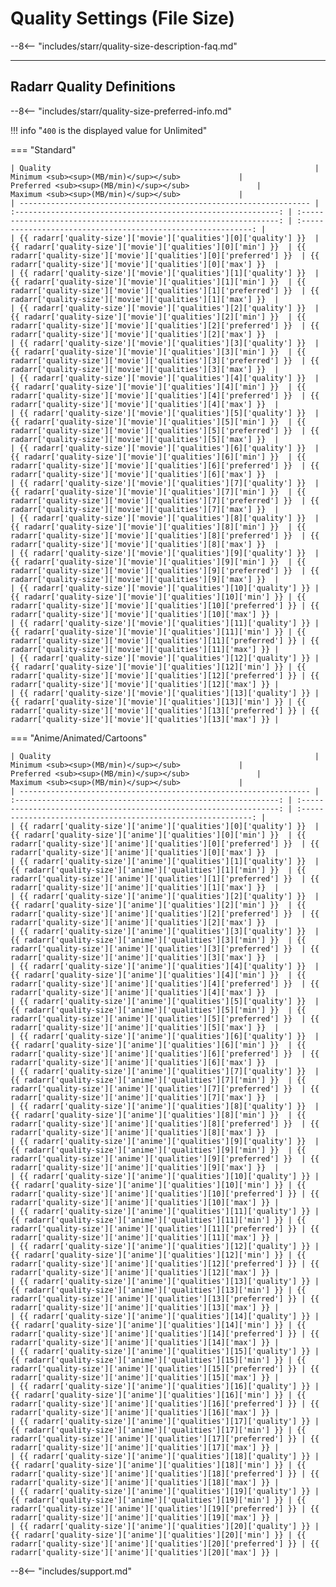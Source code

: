 # Quality Settings (File Size)

--8<-- "includes/starr/quality-size-description-faq.md"

---

## Radarr Quality Definitions

--8<-- "includes/starr/quality-size-preferred-info.md"

!!! info "`400` is the displayed value for Unlimited"

=== "Standard"

    | Quality                                                           |            Minimum <sub><sup>(MB/min)</sup></sub>             |              Preferred <sub><sup>(MB/min)</sup></sub>               |            Maximum <sub><sup>(MB/min)</sup></sub>             |
    | ----------------------------------------------------------------- | :-----------------------------------------------------------: | :-----------------------------------------------------------------: | :-----------------------------------------------------------: |
    | {{ radarr['quality-size']['movie']['qualities'][0]['quality'] }}  | {{ radarr['quality-size']['movie']['qualities'][0]['min'] }}  | {{ radarr['quality-size']['movie']['qualities'][0]['preferred'] }}  | {{ radarr['quality-size']['movie']['qualities'][0]['max'] }}  |
    | {{ radarr['quality-size']['movie']['qualities'][1]['quality'] }}  | {{ radarr['quality-size']['movie']['qualities'][1]['min'] }}  | {{ radarr['quality-size']['movie']['qualities'][1]['preferred'] }}  | {{ radarr['quality-size']['movie']['qualities'][1]['max'] }}  |
    | {{ radarr['quality-size']['movie']['qualities'][2]['quality'] }}  | {{ radarr['quality-size']['movie']['qualities'][2]['min'] }}  | {{ radarr['quality-size']['movie']['qualities'][2]['preferred'] }}  | {{ radarr['quality-size']['movie']['qualities'][2]['max'] }}  |
    | {{ radarr['quality-size']['movie']['qualities'][3]['quality'] }}  | {{ radarr['quality-size']['movie']['qualities'][3]['min'] }}  | {{ radarr['quality-size']['movie']['qualities'][3]['preferred'] }}  | {{ radarr['quality-size']['movie']['qualities'][3]['max'] }}  |
    | {{ radarr['quality-size']['movie']['qualities'][4]['quality'] }}  | {{ radarr['quality-size']['movie']['qualities'][4]['min'] }}  | {{ radarr['quality-size']['movie']['qualities'][4]['preferred'] }}  | {{ radarr['quality-size']['movie']['qualities'][4]['max'] }}  |
    | {{ radarr['quality-size']['movie']['qualities'][5]['quality'] }}  | {{ radarr['quality-size']['movie']['qualities'][5]['min'] }}  | {{ radarr['quality-size']['movie']['qualities'][5]['preferred'] }}  | {{ radarr['quality-size']['movie']['qualities'][5]['max'] }}  |
    | {{ radarr['quality-size']['movie']['qualities'][6]['quality'] }}  | {{ radarr['quality-size']['movie']['qualities'][6]['min'] }}  | {{ radarr['quality-size']['movie']['qualities'][6]['preferred'] }}  | {{ radarr['quality-size']['movie']['qualities'][6]['max'] }}  |
    | {{ radarr['quality-size']['movie']['qualities'][7]['quality'] }}  | {{ radarr['quality-size']['movie']['qualities'][7]['min'] }}  | {{ radarr['quality-size']['movie']['qualities'][7]['preferred'] }}  | {{ radarr['quality-size']['movie']['qualities'][7]['max'] }}  |
    | {{ radarr['quality-size']['movie']['qualities'][8]['quality'] }}  | {{ radarr['quality-size']['movie']['qualities'][8]['min'] }}  | {{ radarr['quality-size']['movie']['qualities'][8]['preferred'] }}  | {{ radarr['quality-size']['movie']['qualities'][8]['max'] }}  |
    | {{ radarr['quality-size']['movie']['qualities'][9]['quality'] }}  | {{ radarr['quality-size']['movie']['qualities'][9]['min'] }}  | {{ radarr['quality-size']['movie']['qualities'][9]['preferred'] }}  | {{ radarr['quality-size']['movie']['qualities'][9]['max'] }}  |
    | {{ radarr['quality-size']['movie']['qualities'][10]['quality'] }} | {{ radarr['quality-size']['movie']['qualities'][10]['min'] }} | {{ radarr['quality-size']['movie']['qualities'][10]['preferred'] }} | {{ radarr['quality-size']['movie']['qualities'][10]['max'] }} |
    | {{ radarr['quality-size']['movie']['qualities'][11]['quality'] }} | {{ radarr['quality-size']['movie']['qualities'][11]['min'] }} | {{ radarr['quality-size']['movie']['qualities'][11]['preferred'] }} | {{ radarr['quality-size']['movie']['qualities'][11]['max'] }} |
    | {{ radarr['quality-size']['movie']['qualities'][12]['quality'] }} | {{ radarr['quality-size']['movie']['qualities'][12]['min'] }} | {{ radarr['quality-size']['movie']['qualities'][12]['preferred'] }} | {{ radarr['quality-size']['movie']['qualities'][12]['max'] }} |
    | {{ radarr['quality-size']['movie']['qualities'][13]['quality'] }} | {{ radarr['quality-size']['movie']['qualities'][13]['min'] }} | {{ radarr['quality-size']['movie']['qualities'][13]['preferred'] }} | {{ radarr['quality-size']['movie']['qualities'][13]['max'] }} |

=== "Anime/Animated/Cartoons"

    | Quality                                                           |            Minimum <sub><sup>(MB/min)</sup></sub>             |              Preferred <sub><sup>(MB/min)</sup></sub>               |            Maximum <sub><sup>(MB/min)</sup></sub>             |
    | ----------------------------------------------------------------- | :-----------------------------------------------------------: | :-----------------------------------------------------------------: | :-----------------------------------------------------------: |
    | {{ radarr['quality-size']['anime']['qualities'][0]['quality'] }}  | {{ radarr['quality-size']['anime']['qualities'][0]['min'] }}  | {{ radarr['quality-size']['anime']['qualities'][0]['preferred'] }}  | {{ radarr['quality-size']['anime']['qualities'][0]['max'] }}  |
    | {{ radarr['quality-size']['anime']['qualities'][1]['quality'] }}  | {{ radarr['quality-size']['anime']['qualities'][1]['min'] }}  | {{ radarr['quality-size']['anime']['qualities'][1]['preferred'] }}  | {{ radarr['quality-size']['anime']['qualities'][1]['max'] }}  |
    | {{ radarr['quality-size']['anime']['qualities'][2]['quality'] }}  | {{ radarr['quality-size']['anime']['qualities'][2]['min'] }}  | {{ radarr['quality-size']['anime']['qualities'][2]['preferred'] }}  | {{ radarr['quality-size']['anime']['qualities'][2]['max'] }}  |
    | {{ radarr['quality-size']['anime']['qualities'][3]['quality'] }}  | {{ radarr['quality-size']['anime']['qualities'][3]['min'] }}  | {{ radarr['quality-size']['anime']['qualities'][3]['preferred'] }}  | {{ radarr['quality-size']['anime']['qualities'][3]['max'] }}  |
    | {{ radarr['quality-size']['anime']['qualities'][4]['quality'] }}  | {{ radarr['quality-size']['anime']['qualities'][4]['min'] }}  | {{ radarr['quality-size']['anime']['qualities'][4]['preferred'] }}  | {{ radarr['quality-size']['anime']['qualities'][4]['max'] }}  |
    | {{ radarr['quality-size']['anime']['qualities'][5]['quality'] }}  | {{ radarr['quality-size']['anime']['qualities'][5]['min'] }}  | {{ radarr['quality-size']['anime']['qualities'][5]['preferred'] }}  | {{ radarr['quality-size']['anime']['qualities'][5]['max'] }}  |
    | {{ radarr['quality-size']['anime']['qualities'][6]['quality'] }}  | {{ radarr['quality-size']['anime']['qualities'][6]['min'] }}  | {{ radarr['quality-size']['anime']['qualities'][6]['preferred'] }}  | {{ radarr['quality-size']['anime']['qualities'][6]['max'] }}  |
    | {{ radarr['quality-size']['anime']['qualities'][7]['quality'] }}  | {{ radarr['quality-size']['anime']['qualities'][7]['min'] }}  | {{ radarr['quality-size']['anime']['qualities'][7]['preferred'] }}  | {{ radarr['quality-size']['anime']['qualities'][7]['max'] }}  |
    | {{ radarr['quality-size']['anime']['qualities'][8]['quality'] }}  | {{ radarr['quality-size']['anime']['qualities'][8]['min'] }}  | {{ radarr['quality-size']['anime']['qualities'][8]['preferred'] }}  | {{ radarr['quality-size']['anime']['qualities'][8]['max'] }}  |
    | {{ radarr['quality-size']['anime']['qualities'][9]['quality'] }}  | {{ radarr['quality-size']['anime']['qualities'][9]['min'] }}  | {{ radarr['quality-size']['anime']['qualities'][9]['preferred'] }}  | {{ radarr['quality-size']['anime']['qualities'][9]['max'] }}  |
    | {{ radarr['quality-size']['anime']['qualities'][10]['quality'] }} | {{ radarr['quality-size']['anime']['qualities'][10]['min'] }} | {{ radarr['quality-size']['anime']['qualities'][10]['preferred'] }} | {{ radarr['quality-size']['anime']['qualities'][10]['max'] }} |
    | {{ radarr['quality-size']['anime']['qualities'][11]['quality'] }} | {{ radarr['quality-size']['anime']['qualities'][11]['min'] }} | {{ radarr['quality-size']['anime']['qualities'][11]['preferred'] }} | {{ radarr['quality-size']['anime']['qualities'][11]['max'] }} |
    | {{ radarr['quality-size']['anime']['qualities'][12]['quality'] }} | {{ radarr['quality-size']['anime']['qualities'][12]['min'] }} | {{ radarr['quality-size']['anime']['qualities'][12]['preferred'] }} | {{ radarr['quality-size']['anime']['qualities'][12]['max'] }} |
    | {{ radarr['quality-size']['anime']['qualities'][13]['quality'] }} | {{ radarr['quality-size']['anime']['qualities'][13]['min'] }} | {{ radarr['quality-size']['anime']['qualities'][13]['preferred'] }} | {{ radarr['quality-size']['anime']['qualities'][13]['max'] }} |
    | {{ radarr['quality-size']['anime']['qualities'][14]['quality'] }} | {{ radarr['quality-size']['anime']['qualities'][14]['min'] }} | {{ radarr['quality-size']['anime']['qualities'][14]['preferred'] }} | {{ radarr['quality-size']['anime']['qualities'][14]['max'] }} |
    | {{ radarr['quality-size']['anime']['qualities'][15]['quality'] }} | {{ radarr['quality-size']['anime']['qualities'][15]['min'] }} | {{ radarr['quality-size']['anime']['qualities'][15]['preferred'] }} | {{ radarr['quality-size']['anime']['qualities'][15]['max'] }} |
    | {{ radarr['quality-size']['anime']['qualities'][16]['quality'] }} | {{ radarr['quality-size']['anime']['qualities'][16]['min'] }} | {{ radarr['quality-size']['anime']['qualities'][16]['preferred'] }} | {{ radarr['quality-size']['anime']['qualities'][16]['max'] }} |
    | {{ radarr['quality-size']['anime']['qualities'][17]['quality'] }} | {{ radarr['quality-size']['anime']['qualities'][17]['min'] }} | {{ radarr['quality-size']['anime']['qualities'][17]['preferred'] }} | {{ radarr['quality-size']['anime']['qualities'][17]['max'] }} |
    | {{ radarr['quality-size']['anime']['qualities'][18]['quality'] }} | {{ radarr['quality-size']['anime']['qualities'][18]['min'] }} | {{ radarr['quality-size']['anime']['qualities'][18]['preferred'] }} | {{ radarr['quality-size']['anime']['qualities'][18]['max'] }} |
    | {{ radarr['quality-size']['anime']['qualities'][19]['quality'] }} | {{ radarr['quality-size']['anime']['qualities'][19]['min'] }} | {{ radarr['quality-size']['anime']['qualities'][19]['preferred'] }} | {{ radarr['quality-size']['anime']['qualities'][19]['max'] }} |
    | {{ radarr['quality-size']['anime']['qualities'][20]['quality'] }} | {{ radarr['quality-size']['anime']['qualities'][20]['min'] }} | {{ radarr['quality-size']['anime']['qualities'][20]['preferred'] }} | {{ radarr['quality-size']['anime']['qualities'][20]['max'] }} |

--8<-- "includes/support.md"
